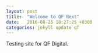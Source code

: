 ```yaml
---
layout: post
title:  "Welcome to QF Next"
date:   2016-08-25 18:27:25 +0300
categories: jekyll update qf
---
```

Testing site for QF Digital.
